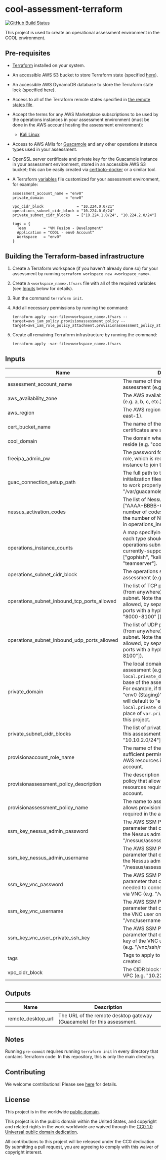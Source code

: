 # cool-assessment-terraform #

[![GitHub Build Status](https://github.com/cisagov/cool-assessment-terraform/workflows/build/badge.svg)](https://github.com/cisagov/cool-assessment-terraform/actions)

This project is used to create an operational assessment environment in
the COOL environment.

## Pre-requisites ##

- [Terraform](https://www.terraform.io/) installed on your system.
- An accessible AWS S3 bucket to store Terraform state
  (specified [here](backend.tf)).
- An accessible AWS DynamoDB database to store the Terraform state lock
  (specified [here](backend.tf)).
- Access to all of the Terraform remote states specified in
  [the remote states file](remote_states.tf).
- Accept the terms for any AWS Marketplace subscriptions to be used by the
  operations instances in your assessment environment (must be done in
  the AWS account hosting the assessment environment):
  - [Kali Linux](https://console.aws.amazon.com/marketplace/home?#/subscriptions/U1VCU0NSSVBUSU9OQEBAOGI3ZmRmZTMtOGNkNS00M2NjLThlNWUtNGUwZTdmNDEzOWQ1)
- Access to AWS AMIs for [Guacamole](https://github.com/cisagov/guacamole-packer)
  and any other operations instance types used in your assessment.
- OpenSSL server certificate and private key for the Guacamole instance
  in your assessment environment, stored in an accessible AWS S3 bucket;
  this can be easily created via
  [certboto-docker](https://github.com/cisagov/certboto-docker)
  or a similar tool.
- A Terraform [variables](variables.tf) file customized for your
  assessment environment, for example:

  ```console
  assessment_account_name = "env0"
  private_domain          = "env0"

  vpc_cidr_block               = "10.224.0.0/21"
  operations_subnet_cidr_block = "10.224.0.0/24"
  private_subnet_cidr_blocks   = ["10.224.1.0/24", "10.224.2.0/24"]

  tags = {
    Team        = "VM Fusion - Development"
    Application = "COOL - env0 Account"
    Workspace   = "env0"
  }
  ```

## Building the Terraform-based infrastructure ##

1. Create a Terraform workspace (if you haven't already done so) for
   your assessment by running `terraform workspace new <workspace_name>`.
1. Create a `<workspace_name>.tfvars` file with all of the required
   variables (see [Inputs](#Inputs) below for details).
1. Run the command `terraform init`.
1. Add all necessary permissions by running the command:

   ```console
   terraform apply -var-file=<workspace_name>.tfvars --target=aws_iam_policy.provisionassessment_policy --target=aws_iam_role_policy_attachment.provisionassessment_policy_attachment
   ```

1. Create all remaining Terraform infrastructure by running the command:

   ```console
   terraform apply -var-file=<workspace_name>.tfvars
   ```

## Inputs ##

| Name | Description | Type | Default | Required |
|------|-------------|:----:|:-------:|:--------:|
| assessment_account_name | The name of the AWS account for this assessment (e.g. "env0"). | string | | yes |
| aws_availability_zone | The AWS availability zone to deploy into (e.g. a, b, c, etc.) | string | `a` | no |
| aws_region | The AWS region to deploy into (e.g. us-east-1). | string | `us-east-1` | no |
| cert_bucket_name | The name of the AWS S3 bucket where certificates are stored. | string | `cisa-cool-certificates` | no |
| cool_domain | The domain where the COOL resources reside (e.g. "cool.cyber.dhs.gov"). | string | `cool.cyber.dhs.gov` | no |
| freeipa_admin_pw | The password for the Kerberos admin role, which is required for the Guacamole instance to join the FreeIPA domain. | string | | yes |
| guac_connection_setup_path | The full path to the dbinit directory where initialization files must be stored in order to work properly (e.g. "/var/guacamole/dbinit"). | string | `/var/guacamole/dbinit` | no |
| nessus_activation_codes | The list of Nessus activation codes (e.g. ["AAAA-BBBB-CCCC-DDDD"]). The number of codes in this list should match the number of Nessus instances defined in operations_instance_counts. | list(string) | `[]` | no |
| operations_instance_counts | A map specifying how many instances of each type should be created in the operations subnet (e.g. { "kali": 1 }).  The currently-supported instance keys are: ["gophish", "kali", "nessus", "teamserver"]. | map(number) | `{ "kali": 1 }` | no |
| operations_subnet_cidr_block | The operations subnet CIDR block for this assessment (e.g. "10.10.0.0/24"). | string | | yes |
| operations_subnet_inbound_tcp_ports_allowed | The list of TCP ports allowed inbound (from anywhere) to the operations subnet.  Note that ranges of ports are allowed, by separating the start and end ports with a hyphen (e.g. ["80", "443", "8000-8100" ]). | list(string) | `["80", "443"]` | no |
| operations_subnet_inbound_udp_ports_allowed | The list of UDP ports allowed inbound (from anywhere) to the operations subnet.  Note that ranges of ports are allowed, by separating the start and end ports with a hyphen (e.g. ["53", "8000-8100"]). | list(string) | `[]` | no |
| private_domain | The local domain to use for this assessment (e.g. "env0"). If not provided, `local.private_domain` will be set to the base of the assessment account name.  For example, if the account name is "env0 (Staging)", `local.private_domain` will default to "env0".  Note that `local.private_domain` should be used in place of `var.private_domain` throughout this project. | string | Assessment account name base | no |
| private_subnet_cidr_blocks | The list of private subnet CIDR blocks for this assessment (e.g. ["10.10.1.0/24", "10.10.2.0/24"]). | list(string) | | yes |
| provisionaccount_role_name | The name of the IAM role that allows sufficient permissions to provision all AWS resources in the assessment account. | string | `ProvisionAccount` | no |
| provisionassessment_policy_description | The description to associate with the IAM policy that allows provisioning of the resources required in the assessment account. | string | `Allows provisioning of the resources required in the assessment account` | no |
| provisionassessment_policy_name | The name to assign the IAM policy that allows provisioning of the resources required in the assessment account. | string | `ProvisionAssessment` | no |
| ssm_key_nessus_admin_password | The AWS SSM Parameter Store parameter that contains the password of the Nessus admin user (e.g. "/nessus/assessment/admin_password"). | string | `/nessus/assessment/admin_password` | no |
| ssm_key_nessus_admin_username | The AWS SSM Parameter Store parameter that contains the username of the Nessus admin user (e.g. "/nessus/assessment/admin_username"). | string | `/nessus/assessment/admin_username` | no |
| ssm_key_vnc_password | The AWS SSM Parameter Store parameter that contains the password needed to connect to the TBD instance via VNC (e.g. "/vnc/password"). | string | `/vnc/password` | no |
| ssm_key_vnc_username | The AWS SSM Parameter Store parameter that contains the username of the VNC user on the TBD instance (e.g. "/vnc/username"). | string | `/vnc/username` | no |
| ssm_key_vnc_user_private_ssh_key | The AWS SSM Parameter Store parameter that contains the private SSH key of the VNC user on the TBD instance (e.g. "/vnc/ssh/rsa_private_key". | string | `/vnc/ssh/rsa_private_key` | no |
| tags | Tags to apply to all AWS resources created | map(string) | `{}` | no |
| vpc_cidr_block | The CIDR block to use this assessment's VPC (e.g. "10.224.0.0/21"). | string | | yes |

## Outputs ##

| Name | Description |
|------|-------------|
| remote_desktop_url | The URL of the remote desktop gateway (Guacamole) for this assessment. |

## Notes ##

Running `pre-commit` requires running `terraform init` in every directory that
contains Terraform code. In this repository, this is only the main directory.

## Contributing ##

We welcome contributions!  Please see [here](CONTRIBUTING.md) for
details.

## License ##

This project is in the worldwide [public domain](LICENSE).

This project is in the public domain within the United States, and
copyright and related rights in the work worldwide are waived through
the [CC0 1.0 Universal public domain
dedication](https://creativecommons.org/publicdomain/zero/1.0/).

All contributions to this project will be released under the CC0
dedication. By submitting a pull request, you are agreeing to comply
with this waiver of copyright interest.
